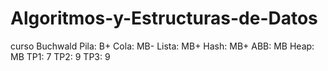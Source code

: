 # Algoritmos-y-Estructuras-de-Datos
curso Buchwald 
Pila: B+
Cola: MB-
Lista: MB+
Hash: MB+
ABB: MB
Heap: MB
TP1: 7
TP2: 9
TP3: 9
